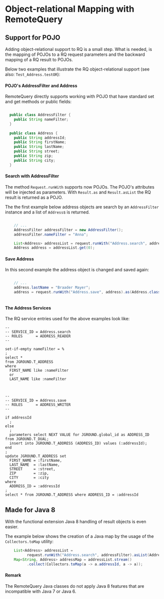 # Object-relational Mapping with RemoteQuery

## Support for POJO

Adding object-relational support to RQ is a small step. What is needed, is the mapping of POJOs to a RQ request parameters and the backward mapping of a RQ result to POJOs.

Below two examples that illustrate the RQ object-relational support (see also: `Test_Address.testOR`):

#### POJO's AddressFilter and Address

RemoteQuery directly supports working with POJO that have standard set and get methods or public fields:

```java

  public class AddressFilter {
    public String nameFilter;
  }
  
  public class Address {
    public String addressId;
    public String firstName;
    public String lastName;
    public String street;
    public String zip;
    public String city;
  }

```

#### Search with AddressFilter

The method `Request.runWith` supports now POJOs. The POJO's attributes will be injected as parameters. 
With `Result.as` and `Result.asList` the RQ result is returned as a POJO.

The the first example below address objects are search by an `AddressFilter` instance and a list of `Address`s is returned.

```java

    // ...
    AddressFilter addressFilter = new AddressFilter();
    addressFilter.nameFilter = "Anna";

    List<Address> addressList = request.runWith("Address.search", addressFilter).asList(Address.class);
    Address address = addressList.get(0);

```



#### Save Address

In this second example the address object is changed and saved again:

```java

    // ...
    address.lastName = "Braader Mayer";
    address = request.runWith("Address.save", address).as(Address.class);
    
```

#### The Address Services

The RQ service entries used for the above examples look like:

```
--
-- SERVICE_ID = Address.search
-- ROLES      = ADDRESS_READER
-- 

set-if-empty nameFilter = %
;
select * 
from JGROUND.T_ADDRESS 
where 
  FIRST_NAME like :nameFilter 
  or 
  LAST_NAME like :nameFilter



--
-- SERVICE_ID = Address.save
-- ROLES      = ADDRESS_WRITER
--

if addressId
  ;
else
  ;
  parameters select NEXT VALUE for JGROUND.global_id as ADDRESS_ID from JGROUND.T_DUAL;
  insert into JGROUND.T_ADDRESS (ADDRESS_ID) values (:addressId);
end
;
update JGROUND.T_ADDRESS set
  FIRST_NAME = :firstName,
  LAST_NAME  = :lastName,
  STREET     = :street,
  ZIP        = :zip,
  CITY       = :city
where
  ADDRESS_ID = :addressId
;
select * from JGROUND.T_ADDRESS where ADDRESS_ID = :addressId

```

## Made for Java 8 

With the functional extension Java 8 handling of result objects is even easier.

The example below shows the creation of a Java map by the usage of the `Collectors.toMap` utility:

```java
    List<Address> addressList = 
          request.runWith("Address.search", addressFilter).asList(Address.class);
    Map<String, Address> addressMap = addressList.stream()
          .collect(Collectors.toMap(a -> a.addressId, a -> a));
```

#### Remark

The RemoteQuery Java classes do not apply Java 8 features that are incompatible with Java 7 or Java 6.

